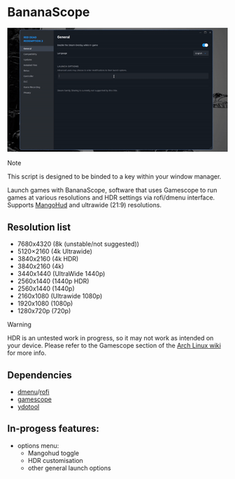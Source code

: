 # BananaScope

![Example of the script changing the users resolution](assets/example.gif)

> [!Note]
> This script is designed to be binded to a key within your window manager.

Launch games with BananaScope, software that uses Gamescope to run games at various resolutions and HDR settings via rofi/dmenu interface. 
Supports [MangoHud](https://github.com/flightlessmango/MangoHud) and ultrawide (21:9) resolutions.

## Resolution list
* 7680x4320 (8k (unstable/not suggested))
* 5120×2160 (4k Ultrawide)
* 3840x2160 (4k HDR)
* 3840x2160 (4k)
* 3440x1440 (UltraWide 1440p)
* 2560x1440 (1440p HDR)
* 2560x1440 (1440p)
* 2160x1080 (Ultrawide 1080p)
* 1920x1080 (1080p)
* 1280x720p (720p)

> [!WARNING]  
> HDR is an untested work in progress, so it may not work as intended on your device. Please refer to the Gamescope section of the [Arch Linux wiki](https://wiki.archlinux.org/title/Gamescope) for more info.

## Dependencies
* [dmenu](https://tools.suckless.org/dmenu/)/[rofi](https://github.com/davatorium/rofi)
* [gamescope](https://github.com/ValveSoftware/gamescope)
* [ydotool](https://github.com/ReimuNotMoe/ydotool)

 ## In-progess features:
 * options menu:
   * Mangohud toggle
   * HDR customisation
   * other general launch options
